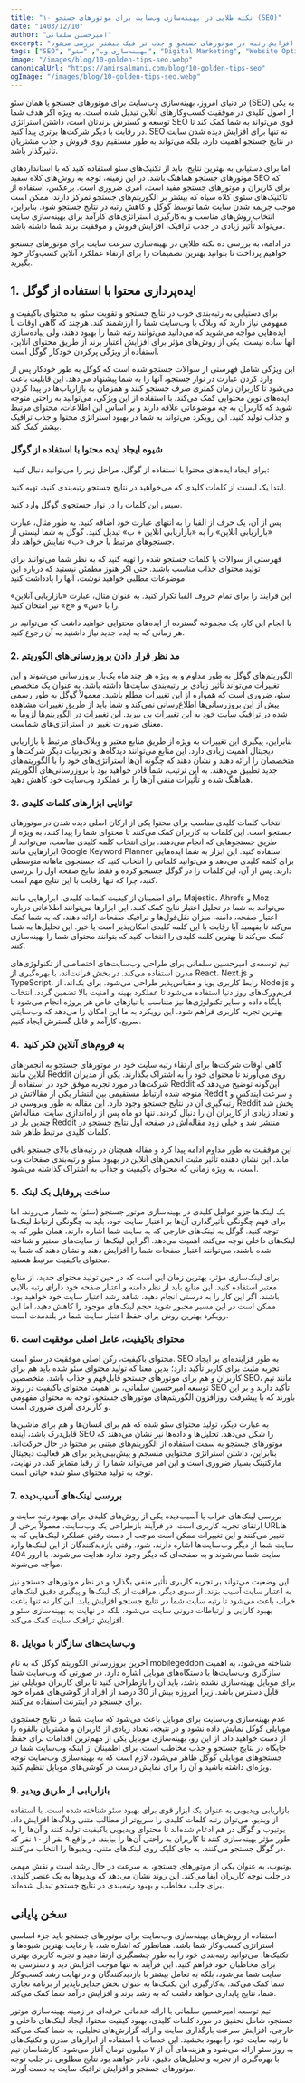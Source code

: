 ```yaml
---
title: "۱۰ نکته طلایی در بهینه‌سازی وب‌سایت برای موتورهای جستجو (SEO)"
date: "1403/12/10"
author: "امیرحسین سلمانی"
excerpt: "در این مقاله، ده نکته طلایی برای بهینه‌سازی وب‌سایت به منظور افزایش رتبه در موتورهای جستجو و جذب ترافیک بیشتر بررسی می‌شود."
tags: ["SEO", "بهینه‌سازی وب", "سئو", "Digital Marketing", "Website Optimization"]
image: "/images/blog/10-golden-tips-seo.webp"
canonicalUrl: "https://amirsalmani.com/blog/10-golden-tips-seo"
ogImage: "/images/blog/10-golden-tips-seo.webp"
---
```


در دنیای امروز، بهینه‌سازی وب‌سایت برای موتورهای جستجو یا همان سئو (SEO) به یکی از اصول کلیدی در موفقیت کسب‌وکارهای آنلاین تبدیل شده است. به ‌ویژه اگر هدف شما توسعه و گسترش برندتان است، داشتن استراتژی SEO قوی می‌تواند به شما کمک کند تا در رقابت با دیگر شرکت‌ها برتری پیدا کنید. SEO نه ‌تنها برای افزایش دیده‌ شدن سایت در نتایج جستجو اهمیت دارد، بلکه می‌تواند به ‌طور مستقیم روی فروش و جذب مشتریان تأثیرگذار باشد.

اما برای دستیابی به بهترین نتایج، باید از تکنیک‌های سئو استفاده کنید که با استانداردهای موتورهای جستجو هماهنگ باشد. در این زمینه، توجه به روش‌های کلاه سفید SEO که برای کاربران و موتورهای جستجو مفید است، امری ضروری است. برعکس، استفاده از تاکتیک‌های سئوی کلاه سیاه که بیشتر بر الگوریتم‌های جستجو تمرکز دارند، ممکن است موجب جریمه شدن سایت شما توسط گوگل و کاهش رتبه در نتایج جستجو شود. بنابراین، انتخاب روش‌های مناسب و به‌کارگیری استراتژی‌های کارآمد برای بهینه‌سازی سایت می‌تواند تأثیر زیادی در جذب ترافیک، افزایش فروش و موفقیت برند شما داشته باشد.

در ادامه، به بررسی ده نکته طلایی در بهینه‌سازی سرعت سایت برای موتورهای جستجو خواهیم پرداخت تا بتوانید بهترین تصمیمات را برای ارتقاء عملکرد آنلاین کسب‌وکار خود بگیرید.

## 1. ایده‌پردازی محتوا با استفاده از گوگل

برای دستیابی به رتبه‌بندی خوب در نتایج جستجو و تقویت سئو، به محتوای باکیفیت و مفهومی نیاز دارید که وبلاگ یا وب‌سایت شما را ارزشمند کند. هرچند که گاهی اوقات با ایده‌هایی مواجه می‌شوید که می‌دانید می‌توانند رتبه شما را بهبود دهند، ولی پیاده‌سازی آنها ساده نیست. یکی از روش‌های مؤثر برای افزایش اعتبار برند از طریق محتوای آنلاین، استفاده از ویژگی پرکردن خودکار گوگل است.

این ویژگی شامل فهرستی از سوالات جستجو شده است که گوگل به طور خودکار پس از وارد کردن عبارت در نوار جستجو، آنها را به شما پیشنهاد می‌دهد. این قابلیت باعث می‌شود تا کاربران زمان کمتری صرف جستجو کنند و همزمان به بازاریاب‌ها در پیدا کردن ایده‌های نوین محتوایی کمک می‌کند. با استفاده از این ویژگی، می‌توانید به راحتی متوجه شوید که کاربران به چه موضوعاتی علاقه دارند و بر اساس این اطلاعات، محتوای مرتبط و جذاب تولید کنید. این رویکرد می‌تواند به شما در بهبود استراتژی محتوا و جذب ترافیک بیشتر کمک کند.

### شیوه ایجاد ایده محتوا با استفاده از گوگل

 برای ایجاد ایده‌های محتوا با استفاده از گوگل، مراحل زیر را می‌توانید دنبال کنید:

ابتدا یک لیست از کلمات کلیدی که می‌خواهید در نتایج جستجو رتبه‌بندی کنید، تهیه کنید.

سپس این کلمات را در نوار جستجوی گوگل وارد کنید.

پس از آن، یک حرف از الفبا را به انتهای عبارت خود اضافه کنید. به طور مثال، عبارت «بازاریابی آنلاین» را به «بازاریابی آنلاین + ب» تبدیل کنید. گوگل به شما لیستی از جستجوهای مرتبط با حرف «ب» نمایش خواهد داد.

فهرستی از سوالات یا کلمات جستجو شده را تهیه کنید که به نظر شما می‌توانند برای تولید محتوای جذاب مناسب باشند. حتی اگر هنوز مطمئن نیستید که درباره این موضوعات مطلبی خواهید نوشت، آنها را یادداشت کنید.

این فرایند را برای تمام حروف الفبا تکرار کنید. به عنوان مثال، عبارت «بازاریابی آنلاین» را با «س» و «ج» نیز امتحان کنید.

با انجام این کار، یک مجموعه گسترده از ایده‌های محتوایی خواهید داشت که می‌توانید در هر زمانی که به ایده جدید نیاز داشتید به آن رجوع کنید.

### 2. مد نظر قرار دادن بروزرسانی‌های الگوریتم

الگوریتم‌های گوگل به ‌طور مداوم و به ‌ویژه هر چند ماه یک‌بار بروزرسانی می‌شوند و این تغییرات می‌تواند تأثیر زیادی بر رتبه‌بندی سایت‌ها داشته باشد. به ‌عنوان یک متخصص سئو، ضروری است که همواره از این تغییرات مطلع باشید. معمولاً گوگل به‌ طور رسمی پیش از این بروزرسانی‌ها اطلاع‌رسانی نمی‌کند و شما باید از طریق تغییرات مشاهده ‌شده در ترافیک سایت خود به این تغییرات پی ببرید. این تغییرات در الگوریتم‌ها لزوماً به معنای ضرورت تغییر در استراتژی‌های شماست.

بنابراین، پیگیری این تغییرات به ‌ویژه از طریق منابع معتبر و وبلاگ‌های مرتبط با بازاریابی دیجیتال اهمیت زیادی دارد. این منابع می‌توانند دیدگاه‌ها و تجربیات دیگر شرکت‌ها و متخصصان را ارائه دهند و نشان دهند که چگونه آن‌ها استراتژی‌های خود را با الگوریتم‌های جدید تطبیق می‌دهند. به این ترتیب، شما قادر خواهید بود با بروزرسانی‌های الگوریتم هماهنگ شده و تأثیرات منفی آن‌ها را بر عملکرد وب‌سایت خود کاهش دهید.

### 3. توانایی ابزارهای کلمات کلیدی 

انتخاب کلمات کلیدی مناسب برای محتوا یکی از ارکان اصلی دیده شدن در موتورهای جستجو است. این کلمات به کاربران کمک می‌کنند تا محتوای شما را پیدا کنند، به ویژه از طریق جستجوهایی که انجام می‌دهند. برای انتخاب کلمه کلیدی مناسب، می‌توانید از ابزارهایی مانند Google Keyword Planner استفاده کنید. این ابزار به شما ایده‌هایی برای کلمه کلیدی می‌دهد و می‌توانید کلماتی را انتخاب کنید که جستجوی ماهانه متوسطی دارند. پس از آن، این کلمات را در گوگل جستجو کرده و فقط نتایج صفحه اول را بررسی کنید، چرا که تنها رقابت با این نتایج مهم است.

برای اطمینان از کیفیت کلمات کلیدی، ابزارهایی مانند Majestic، Ahrefs و Moz می‌توانند به شما در تحلیل اعتبار نتایج کمک کنند. این ابزارها می‌توانند اطلاعاتی درباره اعتبار صفحه، دامنه، میزان نقل‌قول‌ها و ترافیک صفحات ارائه دهند، که به شما کمک می‌کند تا بفهمید آیا رقابت با این کلمه کلیدی امکان‌پذیر است یا خیر. این تحلیل‌ها به شما کمک می‌کند تا بهترین کلمه کلیدی را انتخاب کنید که بتوانند محتوای شما را بهینه‌سازی کنند.

تیم توسعه‌ی امیرحسین سلمانی برای طراحی وب‌سایت‌های اختصاصی از تکنولوژی‌های مدرن استفاده می‌کند. در بخش فرانت‌اند، با بهره‌گیری از React، Next.js و TypeScript، رابط کاربری پویا و مقیاس‌پذیر طراحی می‌شود. برای بک‌اند، از Node.js و فریم‌ورک‌های روز دنیا استفاده می‌شود تا عملکرد بهینه و امنیت بالا تضمین گردد. انتخاب پایگاه داده و سایر تکنولوژی‌ها نیز متناسب با نیازهای خاص هر پروژه انجام می‌شود تا بهترین تجربه کاربری فراهم شود. این رویکرد به ما این امکان را می‌دهد که وب‌سایتی سریع، کارآمد و قابل گسترش ایجاد کنیم.

### 4.  به فروم‌های آنلاین فکر کنید 

گاهی اوقات شرکت‌ها برای ارتقاء رتبه سایت خود در موتورهای جستجو به انجمن‌های آنلاین مانند Reddit روی می‌آورند تا محتوای خود را به اشتراک بگذارند. یکی از مدیران شرکت‌ها در مورد تجربه موفق خود در استفاده از Reddit این‌گونه توضیح می‌دهد که متوجه شده ارتباط مستقیمی بین انتشار یکی از مقالاتش در Reddit و سرعت ایندکس و رتبه‌گیری آن در نتایج جستجو وجود دارد. این مقاله به ‌طور ویروسی در Reddit پخش شد و تعداد زیادی از کاربران آن را دنبال کردند. تنها دو ماه پس از راه‌اندازی سایت، مقاله‌اش چندین بار در Reddit منتشر شد و خیلی زود مقاله‌اش در صفحه اول نتایج جستجو در کلمات کلیدی مرتبط ظاهر شد.

این موفقیت به ‌طور مداوم ادامه پیدا کرد و مقاله همچنان در رتبه‌های بالای جستجو باقی ماند. این نشان‌ دهنده تأثیر مثبت انجمن‌های آنلاین در بهبود سئو و رتبه‌بندی صفحات وب است، به‌ ویژه زمانی که محتوای باکیفیت و جذاب به اشتراک گذاشته می‌شود.

### 5. ساخت پروفایل بک لینک

بک لینک‌ها جزو عوامل کلیدی در بهینه‌سازی موتور جستجو (سئو) به شمار می‌روند، اما برای فهم چگونگی تأثیرگذاری آن‌ها بر اعتبار سایت خود، باید به چگونگی ارتباط لینک‌ها توجه کنید. گوگل به لینک‌های خارجی که به سایت شما اشاره دارند، همان ‌طور که به لینک‌های داخلی توجه می‌کند، اهمیت می‌دهد. اگر این لینک‌ها از سایت‌های معتبر و شناخته ‌شده باشند، می‌توانند اعتبار صفحات شما را افزایش دهند و نشان دهند که شما به محتوای باکیفیت مرتبط هستید.

برای لینک‌سازی مؤثر، بهترین زمان این است که در حین تولید محتوای جدید، از منابع معتبر استفاده کنید. این منابع باید از نظر دامنه و اعتبار صفحه خود دارای رتبه بالایی باشند. اگر این کار را به درستی انجام دهید، شاهد رشد اعتبار سایت خود خواهید بود. ممکن است در این مسیر مجبور شوید حجم لینک‌های موجود را کاهش دهید، اما این رویکرد بهترین روش برای حفظ اعتبار سایت شما در بلندمدت است.

### 6. محتوای باکیفیت، عامل اصلی موفقیت است

محتوای باکیفیت، رکن اصلی موفقیت در سئو است. SEO به طور فزاینده‌ای بر ایجاد تجربه مثبت برای کاربر تأکید دارد؛ بدین معنا که تولید محتوای سئو شده باید هم برای کاربران و هم برای موتورهای جستجو قابل‌فهم و جذاب باشد. متخصصین SEO، مانند تیم توسعه امیرحسین سلمانی، بر اهمیت محتوای باکیفیت در روند SEO تأکید دارند و بر این باورند که با پیشرفت روزافزون الگوریتم‌های موتورهای جستجو، توجه به محتوای مفهومی و کاربردی امری ضروری است.

به عبارت دیگر، تولید محتوای سئو شده که هم برای انسان‌ها و هم برای ماشین‌ها قابل‌درک باشد، آینده SEO را شکل می‌دهد. تحلیل‌ها و داده‌ها نیز نشان می‌دهند که موتورهای جستجو به سمت استفاده از الگوریتم‌های مبتنی بر محتوا در حال حرکت‌اند. بنابراین، داشتن استراتژی محتوایی منسجم و پیش‌بینی‌پذیر برای هر فعالیت دیجیتال مارکتینگ بسیار ضروری است و این امر می‌تواند شما را از رقبا متمایز کند. در نهایت، توجه به تولید محتوای سئو شده حیاتی است.

### 7. بررسی لینک‌های آسیب‌دیده

بررسی لینک‌های خراب یا آسیب‌دیده یکی از روش‌های کلیدی برای بهبود رتبه سایت و ارتقای تجربه کاربری است. در فرآیند بازطراحی یک وب‌سایت، معمولاً برخی از URLها تغییر می‌کنند و این تغییرات ممکن است موجب از دست رفتن عملکرد لینک‌هایی که به سایت شما از دیگر وب‌سایت‌ها اشاره دارند، شود. وقتی بازدیدکنندگان از این لینک‌ها وارد سایت شما می‌شوند و به صفحه‌ای که دیگر وجود ندارد هدایت می‌شوند، با ارور 404 مواجه می‌شوند.

این وضعیت می‌تواند بر تجربه کاربری تأثیر منفی بگذارد و در نظر موتورهای جستجو نیز به اعتبار سایت آسیب بزند. از سوی دیگر، مراقبت از بک لینک‌ها و پیگیری دقیق لینک‌های خراب باعث می‌شود تا رتبه سایت شما در نتایج جستجو افزایش یابد. این کار نه تنها باعث بهبود کارایی و ارتباطات درونی سایت می‌شود، بلکه در نهایت به بهینه‌سازی سئو و افزایش ترافیک سایت کمک می‌کند.

### 8. وب‌سایت‌های سازگار با موبایل

آخرین بروزرسانی الگوریتم گوگل که به نام mobilegeddon شناخته می‌شود، به اهمیت سازگاری وب‌سایت‌ها با دستگاه‌های موبایل اشاره دارد. در صورتی که وب‌سایت شما برای موبایل بهینه‌سازی نشده باشد، باید آن را بازطراحی کنید تا برای کاربران موبایلی نیز قابل دسترس باشد. زیرا امروزه بیش از 30 درصد از افراد از گوشی‌های همراه خود برای جستجو در اینترنت استفاده می‌کنند.

عدم بهینه‌سازی وب‌سایت برای موبایل باعث می‌شود که سایت شما در نتایج جستجوی موبایلی گوگل نمایش داده نشود و در نتیجه، تعداد زیادی از کاربران و مشتریان بالقوه را از دست خواهید داد. از این رو، بهینه‌سازی موبایل یکی از مهم‌ترین اقدامات برای حفظ جایگاه در نتایج جستجو و جذب مخاطب است. برای اطمینان از اینکه وب‌سایت شما در جستجوهای موبایلی گوگل ظاهر می‌شود، لازم است که به بهینه‌سازی وب‌سایت توجه ویژه‌ای داشته باشید و آن را برای نمایش درست در گوشی‌های موبایل تنظیم کنید.

### 9. بازاریابی از طریق ویدیو

بازاریابی ویدیویی به عنوان یک ابزار قوی برای بهبود سئو شناخته شده است. با استفاده از ویدیو، می‌توان رتبه کلمات کلیدی را سریع‌تر از مطالب متنی وبلاگ‌ها افزایش داد. یوتیوب و گوگل در هم ادغام شده‌اند تا محتوای ویدیویی باکیفیت تولید کنند و آن‌ها را به‌ طور مؤثر بهینه‌سازی کنند تا کاربران به راحتی آن‌ها را بیابند. در واقع،۹ نفر از ۱۰ نفر که در گوگل جستجو می‌کنند، به جای کلیک روی لینک‌های متنی، ویدیوها را انتخاب می‌کنند.

یوتیوب، به عنوان یکی از موتورهای جستجو، به سرعت در حال رشد است و نقش مهمی در جلب توجه کاربران ایفا می‌کند. این روند نشان می‌دهد که ویدیوها به یک عنصر کلیدی برای جلب مخاطب و بهبود رتبه‌بندی در نتایج جستجو تبدیل شده‌اند.

## سخن پایانی

استفاده از روش‌های بهینه‌سازی وب‌سایت برای موتورهای جستجو باید جزء اساسی استراتژی کسب‌وکار شما باشد. همانطور که اشاره شد، با رعایت بهترین شیوه‌ها و تکنیک‌ها، می‌توانید رتبه‌بندی خود را به طور چشمگیری ارتقا دهید و تجربه کاربری بهتری برای مخاطبان خود فراهم کنید. این فرآیند نه تنها موجب افزایش دید و دسترسی به سایت شما می‌شود، بلکه به تعامل بیشتر با بازدیدکنندگان و در نهایت رشد کسب‌وکار شما کمک می‌کند. به‌کارگیری این تکنیک‌ها به ‌عنوان بخش جدایی‌ناپذیر از برنامه تجاری شما، نتایج پایداری خواهد داشت که به رشد برند و افزایش درآمد شما کمک می‌کند.

تیم توسعه امیرحسین سلمانی با ارائه خدماتی حرفه‌ای در زمینه بهینه‌سازی موتور جستجو، شامل تحقیق در مورد کلمات کلیدی، بهبود کیفیت محتوا، ایجاد لینک‌های داخلی و خارجی، افزایش سرعت بارگذاری سایت و ارائه گزارش‌های تحلیلی، به شما کمک می‌کند تا رتبه سایت خود را بهبود بخشید. این خدمات با استفاده از ابزارهای مدرن و تکنیک‌های به روز سئو ارائه می‌شود و هزینه‌های آن از ۷ میلیون تومان آغاز می‌شود. کارشناسان تیم با بهره‌گیری از تجربه و تحلیل‌های دقیق، قادر خواهند بود نتایج مطلوبی در جلب توجه موتورهای جستجو و افزایش ترافیک سایت به دست آورند.